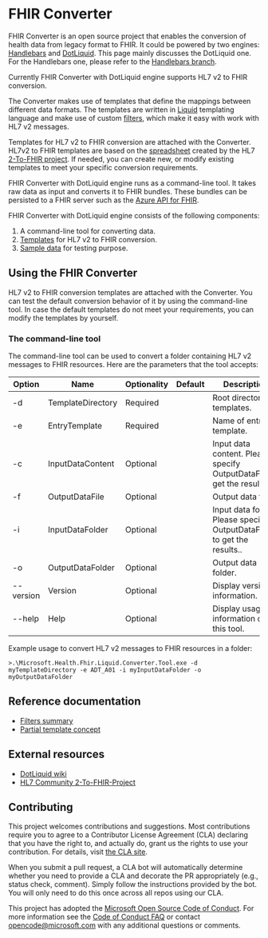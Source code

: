# FHIR Converter

FHIR Converter is an open source project that enables the conversion of health data from legacy format to FHIR.
It could be powered by two engines: [Handlebars](https://handlebarsjs.com/) and [DotLiquid](http://dotliquidmarkup.org).
This page mainly discusses the DotLiquid one.
For the Handlebars one, please refer to the [Handlebars branch](https://github.com/microsoft/FHIR-Converter/tree/handlebars).

Currently FHIR Converter with DotLiquid engine supports HL7 v2 to FHIR conversion.

The Converter makes use of templates that define the mappings between different data formats.
The templates are written in [Liquid](https://shopify.github.io/liquid/) templating language and make use of custom [filters](docs/FiltersSummary.md), which make it easy with work with HL7 v2 messages.

Templates for HL7 v2 to FHIR conversion are attached with the Converter.
HL7v2 to FHIR templates are based on the [spreadsheet](https://docs.google.com/spreadsheets/d/1PaFYPSSq4oplTvw_4OgOn6h2Bs_CMvCAU9CqC4tPBgk/edit#gid=0) created by the HL7 [2-To-FHIR project](https://confluence.hl7.org/display/OO/2-To-FHIR+Project).
If needed, you can create new, or modify existing templates to meet your specific conversion requirements.

FHIR Converter with DotLiquid engine runs as a command-line tool.
It takes raw data as input and converts it to FHIR bundles.
These bundles can be persisted to a FHIR server such as the [Azure API for FHIR](https://azure.microsoft.com/en-us/services/azure-api-for-fhir/).

FHIR Converter with DotLiquid engine consists of the following components:

1. A command-line tool for converting data.
2. [Templates](data/Templates) for HL7 v2 to FHIR conversion.
3. [Sample data](data/SampleData) for testing purpose.

## Using the FHIR Converter

HL7 v2 to FHIR conversion templates are attached with the Converter.
You can test the default conversion behavior of it by using the command-line tool.
In case the default templates do not meet your requirements, you can modify the templates by yourself.

### The command-line tool

The command-line tool can be used to convert a folder containing HL7 v2 messages to FHIR resources.
Here are the parameters that the tool accepts:

| Option | Name | Optionality | Default | Description |
| ----- | ----- | ----- |----- |----- |
| -d | TemplateDirectory | Required | | Root directory of templates. |
| -e | EntryTemplate | Required | | Name of entry template. |
| -c | InputDataContent | Optional| | Input data content. Please specify OutputDataFile to get the results. |
| -f | OutputDataFile | Optional | | Output data file. |
| -i | InputDataFolder | Optional | | Input data folder. Please specify OutputDataFolder to get the results.. |
| -o | OutputDataFolder | Optional | | Output data folder. |
| --version | Version | Optional | | Display version information. |
| --help | Help | Optional | | Display usage information of this tool. |

Example usage to convert HL7 v2 messages to FHIR resources in a folder:
```
>.\Microsoft.Health.Fhir.Liquid.Converter.Tool.exe -d myTemplateDirectory -e ADT_A01 -i myInputDataFolder -o myOutputDataFolder
```

## Reference documentation
- [Filters summary](docs/FiltersSummary.md)
- [Partial template concept](docs/SnippetConcept.md)

## External resources
- [DotLiquid wiki](https://github.com/dotliquid/dotliquid/wiki)
- [HL7 Community 2-To-FHIR-Project](https://confluence.hl7.org/display/OO/2-To-FHIR+Project)
 
## Contributing

This project welcomes contributions and suggestions.  Most contributions require you to agree to a
Contributor License Agreement (CLA) declaring that you have the right to, and actually do, grant us
the rights to use your contribution. For details, visit [the CLA site](https://cla.opensource.microsoft.com).

When you submit a pull request, a CLA bot will automatically determine whether you need to provide
a CLA and decorate the PR appropriately (e.g., status check, comment). Simply follow the instructions
provided by the bot. You will only need to do this once across all repos using our CLA.

This project has adopted the [Microsoft Open Source Code of Conduct](https://opensource.microsoft.com/codeofconduct/).
For more information see the [Code of Conduct FAQ](https://opensource.microsoft.com/codeofconduct/faq/) or
contact [opencode@microsoft.com](mailto:opencode@microsoft.com) with any additional questions or comments.
